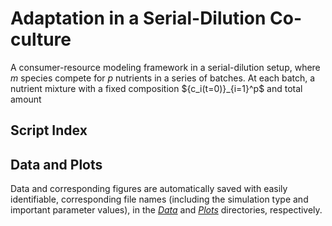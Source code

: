# Adaptation in a Serial-Dilution Co-culture

A consumer-resource modeling framework in a serial-dilution setup, where $m$ species compete for $p$ nutrients in a series of batches. At each batch, a nutrient mixture with a fixed composition $\{c_i(t=0)}_{i=1}^p$ and total amount 

## Script Index



## Data and Plots

Data and corresponding figures are automatically saved with easily identifiable, corresponding file names (including the simulation type and important parameter values), in the [*Data*](Data/) and [*Plots*](Plots/) directories, respectively.
